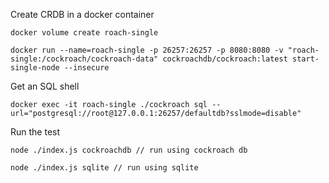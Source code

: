 Create CRDB in a docker container
```shell
docker volume create roach-single
```
```shell
docker run --name=roach-single -p 26257:26257 -p 8080:8080 -v "roach-single:/cockroach/cockroach-data" cockroachdb/cockroach:latest start-single-node --insecure
```

Get an SQL shell
```shell
docker exec -it roach-single ./cockroach sql --url="postgresql://root@127.0.0.1:26257/defaultdb?sslmode=disable"
```

Run the test

```shell
node ./index.js cockroachdb // run using cockroach db
```
    
```shell
node ./index.js sqlite // run using sqlite
```